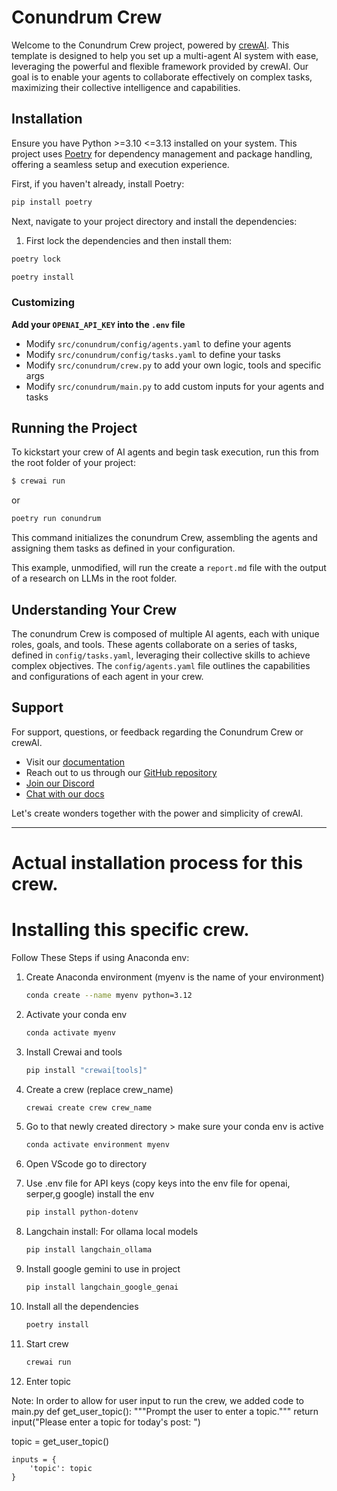 # Conundrum Crew

Welcome to the Conundrum Crew project, powered by [crewAI](https://crewai.com). This template is designed to help you set up a multi-agent AI system with ease, leveraging the powerful and flexible framework provided by crewAI. Our goal is to enable your agents to collaborate effectively on complex tasks, maximizing their collective intelligence and capabilities.

## Installation

Ensure you have Python >=3.10 <=3.13 installed on your system. This project uses [Poetry](https://python-poetry.org/) for dependency management and package handling, offering a seamless setup and execution experience.

First, if you haven't already, install Poetry:

```bash
pip install poetry
```

Next, navigate to your project directory and install the dependencies:

1. First lock the dependencies and then install them:
```bash
poetry lock
```
```bash
poetry install
```
### Customizing

**Add your `OPENAI_API_KEY` into the `.env` file**

- Modify `src/conundrum/config/agents.yaml` to define your agents
- Modify `src/conundrum/config/tasks.yaml` to define your tasks
- Modify `src/conundrum/crew.py` to add your own logic, tools and specific args
- Modify `src/conundrum/main.py` to add custom inputs for your agents and tasks

## Running the Project

To kickstart your crew of AI agents and begin task execution, run this from the root folder of your project:

```bash
$ crewai run
```
or
```bash
poetry run conundrum
```

This command initializes the conundrum Crew, assembling the agents and assigning them tasks as defined in your configuration.

This example, unmodified, will run the create a `report.md` file with the output of a research on LLMs in the root folder.

## Understanding Your Crew

The conundrum Crew is composed of multiple AI agents, each with unique roles, goals, and tools. These agents collaborate on a series of tasks, defined in `config/tasks.yaml`, leveraging their collective skills to achieve complex objectives. The `config/agents.yaml` file outlines the capabilities and configurations of each agent in your crew.

## Support

For support, questions, or feedback regarding the Conundrum Crew or crewAI.
- Visit our [documentation](https://docs.crewai.com)
- Reach out to us through our [GitHub repository](https://github.com/joaomdmoura/crewai)
- [Join our Discord](https://discord.com/invite/X4JWnZnxPb)
- [Chat with our docs](https://chatg.pt/DWjSBZn)

Let's create wonders together with the power and simplicity of crewAI.

---
# Actual installation process for this crew.

# Installing this specific crew.

Follow These Steps if using Anaconda env:

1. Create Anaconda environment (myenv is the name of your environment)
    ```bash
    conda create --name myenv python=3.12
    ```

2. Activate your conda env
    ```bash
    conda activate myenv
    ```

3. Install Crewai and tools
    ```bash
    pip install "crewai[tools]"
    ```

4. Create a crew (replace crew_name)
    ```bash
    crewai create crew crew_name
    ``` 
    
5. Go to that newly created directory > make sure your conda env is active
    ```bash
    conda activate environment myenv
    ```

5. Open VScode go to directory

6. Use .env file for API keys (copy keys into the env file for openai, serper,g google) install the env
    ```bash
    pip install python-dotenv
    ```

7. Langchain install: For ollama local models 
    ```bash
    pip install langchain_ollama
    ```

8. Install google gemini to use in project
    ```bash
    pip install langchain_google_genai
    ```

9. Install all the dependencies
    ```bash
    poetry install
    ```

10. Start crew
    ```bash
    crewai run
    ```

11. Enter topic

Note: In order to allow for user input to run the crew, we added code to main.py
def get_user_topic():
    """Prompt the user to enter a topic."""
    return input("Please enter a topic for today's post: ")

 topic = get_user_topic()

    inputs = {
        'topic': topic
    }





